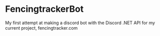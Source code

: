 # FencingtrackerBot
My first attempt at making a discord bot with the Discord .NET API for my current project, fencingtracker.com
